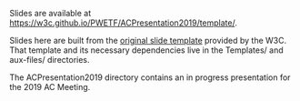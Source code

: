 Slides are available at 
https://w3c.github.io/PWETF/ACPresentation2019/template/.

Slides here are built from the [original slide template](https://www.w3.org/2019/Talks/ac-slides/template/Overview.html#) provided by the W3C. That template and its necessary dependencies live in the Templates/ and aux-files/ directories.

The ACPresentation2019 directory contains an in progress presentation for the 2019 AC Meeting.

